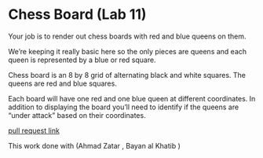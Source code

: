 # Chess Board (Lab 11)

Your job is to render out chess boards with red and blue queens on them.

We’re keeping it really basic here so the only pieces are queens and each queen is represented by a blue or red square.

Chess board is an 8 by 8 grid of alternating black and white squares. The queens are red and blue squares.

Each board will have one red and one blue queen at different coordinates. In addition to displaying the board you’ll need to identify if the queens are “under attack” based on their coordinates.

 [pull request link](https://github.com/HamzaQahoush/chess-board/pull/1)
 
This work done with (Ahmad Zatar , Bayan al Khatib )

